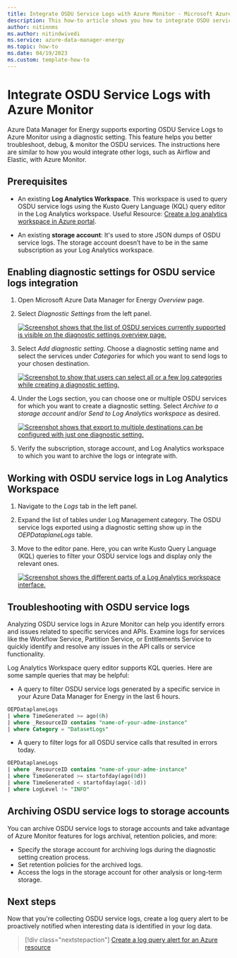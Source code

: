```yaml
---
title: Integrate OSDU Service Logs with Azure Monitor - Microsoft Azure Data Manager for Energy
description: This how-to article shows you how to integrate OSDU service logs with Azure Monitor. This feature helps you better troubleshoot, debug, & monitor the OSDU services.
author: nitinnms
ms.author: nitindwivedi
ms.service: azure-data-manager-energy
ms.topic: how-to
ms.date: 04/19/2023
ms.custom: template-how-to
---
```


# Integrate OSDU Service Logs with Azure Monitor

Azure Data Manager for Energy supports exporting OSDU Service Logs to Azure Monitor using a diagnostic setting. This feature helps you better troubleshoot, debug, & monitor the OSDU services. The instructions here are similar to how you would integrate other logs, such as Airflow and Elastic, with Azure Monitor.

## Prerequisites

* An existing **Log Analytics Workspace**.
    This workspace is used to query OSDU service logs using the Kusto Query Language (KQL) query editor in the Log Analytics workspace. Useful Resource: [Create a log analytics workspace in Azure portal](/azure/azure-monitor/logs/quick-create-workspace).

* An existing **storage account**:
    It's used to store JSON dumps of OSDU service logs. The storage account doesn’t have to be in the same subscription as your Log Analytics workspace.

## Enabling diagnostic settings for OSDU service logs integration

1. Open Microsoft Azure Data Manager for Energy *Overview* page.
1. Select *Diagnostic Settings* from the left panel.
    
    [![Screenshot shows that the list of OSDU services currently supported is visible on the diagnostic settings overview page.](media/how-to-integrate-osdu-service-logs-with-azure-monitor/diagnostic-settings-overview-page.png)](media/how-to-integrate-osdu-service-logs-with-azure-monitor/diagnostic-settings-overview-page.png#lightbox)
    
1. Select *Add diagnostic setting*. Choose a diagnostic setting name and select the services under *Categories* for which you want to send logs to your chosen destination.


    [![Screenshot to show that users can select all or a few log categories while creating a diagnostic setting.](media/how-to-integrate-osdu-service-logs-with-azure-monitor/diagnostic-settings-creation-page.png)](media/how-to-integrate-osdu-service-logs-with-azure-monitor/diagnostic-settings-creation-page.png#lightbox)
    

1. Under the Logs section, you can choose one or multiple OSDU services for which you want to create a diagnostic setting. Select *Archive to a storage account* and/or *Send to Log Analytics workspace* as desired.

     [![Screenshot shows that export to multiple destinations can be configured with just one diagnostic setting.](media/how-to-integrate-osdu-service-logs-with-azure-monitor/diagnostic-settings-configuration.png)](media/how-to-integrate-osdu-service-logs-with-azure-monitor/diagnostic-settings-configuration.png#lightbox)
 
1. Verify the subscription, storage account, and Log Analytics workspace to which you want to archive the logs or integrate with.

## Working with OSDU service logs in Log Analytics Workspace

1. Navigate to the *Logs* tab in the left panel. 
1. Expand the list of tables under Log Management category. The OSDU service logs exported using a diagnostic setting show up in the *OEPDataplaneLogs* table. 
1. Move to the editor pane. Here, you can write Kusto Query Language (KQL) queries to filter your OSDU service logs and display only the relevant ones.

     [![Screenshot shows the different parts of a Log Analytics workspace interface.](media/how-to-integrate-osdu-service-logs-with-azure-monitor/log-analytics-workspace.png)](media/how-to-integrate-osdu-service-logs-with-azure-monitor/log-analytics-workspace.png#lightbox)

## Troubleshooting with OSDU service logs

Analyzing OSDU service logs in Azure Monitor can help you identify errors and issues related to specific services and APIs. Examine logs for services like the Workflow Service, Partition Service, or Entitlements Service to quickly identify and resolve any issues in the API calls or service functionality.

Log Analytics Workspace query editor supports KQL queries. Here are some sample queries that may be helpful:

* A query to filter OSDU service logs generated by a specific service in your Azure Data Manager for Energy in the last 6 hours. 

```sql
OEPDataplaneLogs
| where TimeGenerated >= ago(6h)
| where _ResourceID contains "name-of-your-adme-instance"
| where Category = "DatasetLogs"
```

* A query to filter logs for all OSDU service calls that resulted in errors today. 

```sql
OEPDataplaneLogs
| where _ResourceID contains "name-of-your-adme-instance"
| where TimeGenerated >= startofday(ago(0d))
| where TimeGenerated < startofday(ago(-1d))
| where LogLevel != "INFO"
```
    
## Archiving OSDU service logs to storage accounts

You can archive OSDU service logs to storage accounts and take advantage of Azure Monitor features for logs archival, retention policies, and more:

* Specify the storage account for archiving logs during the diagnostic setting creation process.
* Set retention policies for the archived logs.
* Access the logs in the storage account for other analysis or long-term storage.

## Next steps

Now that you're collecting OSDU service logs, create a log query alert to be proactively notified when interesting data is identified in your log data.

> [!div class="nextstepaction"]
> [Create a log query alert for an Azure resource](/azure/azure-monitor/alerts/tutorial-log-alert)